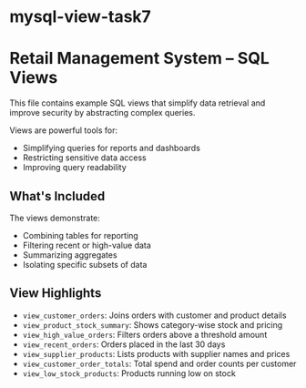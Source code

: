 # mysql-view-task7

# Retail Management System – SQL Views

This file contains example SQL views that simplify data retrieval and improve security by abstracting complex queries.

Views are powerful tools for:
- Simplifying queries for reports and dashboards
- Restricting sensitive data access
- Improving query readability

## What's Included

The views demonstrate:

- Combining tables for reporting
- Filtering recent or high-value data
- Summarizing aggregates
- Isolating specific subsets of data

## View Highlights

- `view_customer_orders`: Joins orders with customer and product details
- `view_product_stock_summary`: Shows category-wise stock and pricing
- `view_high_value_orders`: Filters orders above a threshold amount
- `view_recent_orders`: Orders placed in the last 30 days
- `view_supplier_products`: Lists products with supplier names and prices
- `view_customer_order_totals`: Total spend and order counts per customer
- `view_low_stock_products`: Products running low on stock
